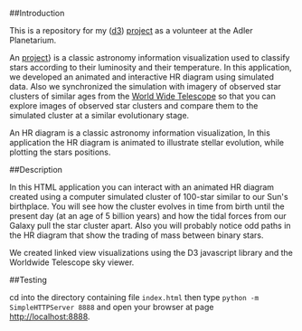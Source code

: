 ##Introduction

This is a repository for my (<a href="http://d3js.org/" target="_blank">d3</a>) <a href="http://svl.adlerplanetarium.org/opencluster/" target="_blank">project</a> as a volunteer at the Adler Planetarium.

An <a href="https://en.wikipedia.org/wiki/Hertzsprung%E2%80%93Russell_diagram" target="_blank">project</a>} is a classic astronomy information visualization used to classify stars according to their luminosity and their temperature. 
In this application, we developed an animated and interactive HR diagram using simulated data. 
Also we synchronized the simulation with imagery of observed star clusters of similar ages from the <a href="http://www.worldwidetelescope.org/" target="_blank">World Wide Telescope</a> so that you can explore images of observed star clusters and compare them to the simulated cluster at a similar evolutionary stage.


An HR diagram is a classic astronomy information visualization, In this application the HR diagram is animated to illustrate stellar evolution, while plotting the stars positions.

##Description

In this HTML application you can interact with an animated HR diagram created using a computer simulated cluster of 100-star similar to our Sun's birthplace. 
You will see how the cluster evolves in time from birth until the present day (at an age of 5 billion years) and how the tidal forces from our Galaxy pull the star cluster apart. 
Also you will probably notice odd paths in the HR diagram that show the trading of mass between binary stars.

We created linked view visualizations using the D3 javascript library and the Worldwide Telescope sky viewer.

##Testing

cd into the directory containing file `index.html` then type `python -m SimpleHTTPServer 8888` and open your browser at page <a href="http://localhost:8888" target="_blank">http://localhost:8888</a>.
